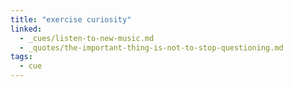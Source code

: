 ```yaml
---
title: "exercise curiosity"
linked:
  - _cues/listen-to-new-music.md
  - _quotes/the-important-thing-is-not-to-stop-questioning.md
tags:
  - cue
---
```

